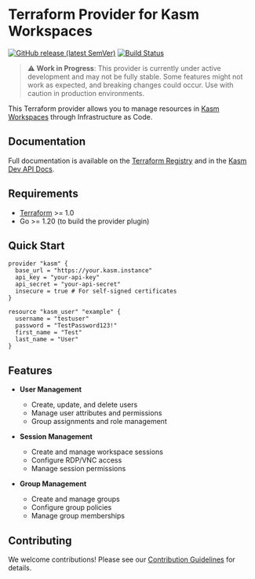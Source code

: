 # Terraform Provider for Kasm Workspaces

[![GitHub release (latest SemVer)](https://img.shields.io/github/v/release/kasm/terraform-provider-kasm)](https://github.com/kasm/terraform-provider-kasm/releases)
[![Build Status](https://github.com/SiM22/terraform-provider-kasm/actions/workflows/test.yml/badge.svg)](https://github.com/SiM22/terraform-provider-kasm/actions/workflows/test.yml)

> ⚠️ **Work in Progress**: This provider is currently under active development and may not be fully stable. Some features might not work as expected, and breaking changes could occur. Use with caution in production environments.

This Terraform provider allows you to manage resources in [Kasm Workspaces](https://kasmweb.com/) through Infrastructure as Code.

## Documentation

Full documentation is available on the [Terraform Registry](https://registry.terraform.io/providers/kasm/kasm/latest/docs) and in the [Kasm Dev API Docs](docs/Kasm%20Dev%20API%20Docs).

## Requirements

- [Terraform](https://www.terraform.io/downloads.html) >= 1.0
- Go >= 1.20 (to build the provider plugin)

## Quick Start

```hcl
provider "kasm" {
  base_url = "https://your.kasm.instance"
  api_key = "your-api-key"
  api_secret = "your-api-secret"
  insecure = true # For self-signed certificates
}

resource "kasm_user" "example" {
  username = "testuser"
  password = "TestPassword123!"
  first_name = "Test"
  last_name = "User"
}
```

## Features

- **User Management**
  - Create, update, and delete users
  - Manage user attributes and permissions
  - Group assignments and role management

- **Session Management**
  - Create and manage workspace sessions
  - Configure RDP/VNC access
  - Manage session permissions

- **Group Management**
  - Create and manage groups
  - Configure group policies
  - Manage group memberships

## Contributing

We welcome contributions! Please see our [Contribution Guidelines](docs/CONTRIBUTING.md) for details.
